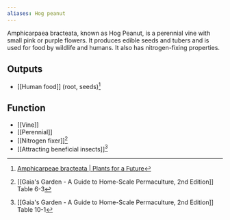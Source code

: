 ```yaml
---
aliases: Hog peanut
---
```

Amphicarpaea bracteata, known as Hog Peanut, is a perennial vine with small pink or purple flowers. It produces edible seeds and tubers and is used for food by wildlife and humans. It also has nitrogen-fixing properties.
## Outputs
- [[Human food]] (root, seeds)[^3]
## Function
- [[Vine]]
- [[Perennial]]
- [[Nitrogen fixer]][^1]
- [[Attracting beneficial insects]][^2]

[^1]: [[Gaia's Garden - A Guide to Home-Scale Permaculture, 2nd Edition]] Table 6-3
[^2]: [[Gaia's Garden - A Guide to Home-Scale Permaculture, 2nd Edition]] Table 10-1
[^3]: [Amphicarpeae bracteata | Plants for a Future](https://pfaf.org/user/Plant.aspx?LatinName=Amphicarpaea+bracteata)